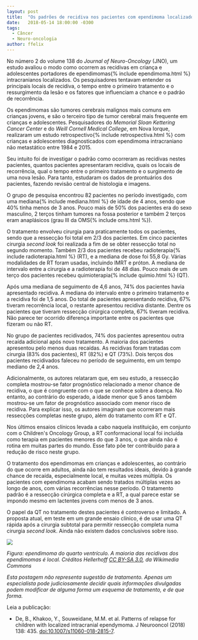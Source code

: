 ```yaml
---
layout: post
title:  "Os padrões de recidiva nos pacientes com ependimoma localizado"
date:   2018-05-14 18:00:00 -0300
tags:
  - Câncer
  - Neuro-oncologia
author: ffelix
---
```


No número 2 do volume 138 do _Journal of Neuro-Oncology_ (JNO), um estudo avaliou o modo como ocorrem as recidivas em criança e adolescentes portadores de ependimomas{% include ependimoma.html %} intracranianos localizados. Os pesquisadores tentavam entender os principais locais de recidiva, o tempo entre o primeiro tratamento e o ressurgimento da lesão e os fatores que influenciam a chance e o padrão de recorrência.
<!--more-->

Os ependimomas são tumores cerebrais malignos mais comuns em crianças jovens, e são o terceiro tipo de tumor cerebral mais frequente em crianças e adolescentes. Pesquisadores do _Memorial Sloan Kettering Cancer Center_ e do _Weill Cornell Medical College_, em Nova Iorque, realizaram um estudo retrospectivo{% include retrospectiva.html %} com crianças e adolescentes diagnosticados com ependimoma intracraniano não metastático entre 1984 e 2015.

Seu intuito foi de investigar o padrão como ocorreram as recidivas nestes pacientes, quantos pacientes apresentaram recidiva, quais os locais de recorrência, qual o tempo entre o primeiro tratamento e o surgimento de uma nova lesão. Para tanto, estudaram os dados de prontuários dos pacientes, fazendo revisão central de histologia e imagens.

O grupo de pesquisa encontrou 82 pacientes no período investigado, com uma mediana{% include mediana.html %} de idade de 4 anos, sendo que 40% tinha menos de 3 anos. Pouco mais de 50% dos pacientes era do sexo masculino, 2 terços tinham tumores na fossa posterior e também 2 terços eram anaplásicos (grau III da OMS{% include oms.html %}).

O tratamento envolveu cirurgia para praticamente todos os pacientes, sendo que a ressecção foi total em 2/3 dos pacientes. Em cinco pacientes cirurgia _second look_ foi realizada a fim de se obter ressecção total no segundo momento. Também 2/3 dos pacientes recebeu radioterapia{% include radioterapia.html %} (RT), e a mediana de dose foi 55,8 Gy. Várias modalidades de RT foram usadas, incluindo IMRT e próton. A mediana de intervalo entre a cirurgia e a radioterapia foi de 48 dias. Pouco mais de um terço dos pacientes recebeu quimioterapia{% include quimio.html %} (QT).

Após uma mediana de seguimento de 4,6 anos, 74% dos pacientes havia apresentado recidiva. A mediana do intervalo entre o primeiro tratamento e a recidiva foi de 1,5 anos. Do total de pacientes apresentando recidiva, 67% tiveram recorrência local, o restante apresentou recidiva distante. Dentre os pacientes que tiveram ressecção cirúrgica completa, 67% tiveram recidiva. Não parece ter ocorrido diferença importante entre os pacientes que fizeram ou não RT.

No grupo de pacientes recidivados, 74% dos pacientes apresentou outra recaída adicional após novo tratamento. A maioria dos pacientes apresentou pelo menos duas recaídas. As recidivas foram tratadas com cirurgia (83% dos pacientes), RT (82%) e QT (73%). Dois terços dos pacientes recidivados faleceu no período de seguimento, em um tempo mediano de 2,4 anos.

Adicionalmente, os autores relataram que, em seu estudo, a ressecção completa mostrou-se fator prognóstico relacionado a menor chance de recidiva, o que é congruente com o que se conhece sobre a doença. No entanto, ao contrário do esperado, a idade menor que 5 anos também mostrou-se um fator de prognóstico associado com menor risco de recidiva. Para explicar isso, os autores imaginam que ocorreram mais ressecções completas neste grupo, além do tratamento com RT e QT.

Nos últimos ensaios clínicos levada a cabo naquela instituição, em conjunto com o Children's Oncology Group, a RT conformacional local foi incluída como terapia em pacientes menores do que 3 anos, o que ainda não é rotina em muitas partes do mundo. Esse fato põe ter contribuído para a redução de risco neste grupo.

O tratamento dos ependimomas em crianças e adolescentes, ao contrário do que ocorre em adultos, ainda não tem resultados ideais, devido à grande chance de recaída, especialmente local, e muitas vezes múltipla. Os pacientes com ependimoma acabam sendo tratados múltiplas vezes ao longo de anos, com várias recorrências nesse período. O tratamento padrão é a ressecção cirúrgica completa e a RT, a qual parece estar se impondo mesmo em lactentes jovens com menos de 3 anos.

O papel da QT no tratamento destes pacientes é controverso e limitado. A proposta atual, em teste em um grande ensaio clínico, é de usar uma QT rápida após a cirurgia subtotal para permitir ressecção completa numa cirurgia _second look_. Ainda não existem dados conclusivos sobre isso.

![](https://upload.wikimedia.org/wikipedia/commons/f/f7/Ependymom_sag_FLAIR.jpg)

_Figura: ependimoma do quarto ventrículo. A maioria das recidivas dos ependimomas é local. Créditos Hellerhoff [CC BY-SA 3.0](https://creativecommons.org/licenses/by-sa/3.0), da Wikimedia Commons_

_Esta postagem não representa sugestão de tratamento. Apenas um especialista pode judiciosamente decidir quais informações divulgadas podem modificar de alguma forma um esquema de tratamento, e de que forma._

Leia a publicação:
- De, B., Khakoo, Y., Souweidane, M.M. et al. Patterns of relapse for children with localized intracranial ependymoma. J Neurooncol (2018) 138: 435. [doi:10.1007/s11060-018-2815-7](https://doi.org/10.1007/s11060-018-2815-7).

